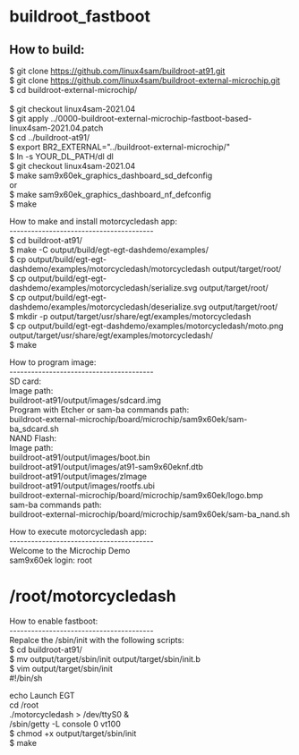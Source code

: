 # buildroot_fastboot
How to build:
----------------------------------------
$ git clone https://github.com/linux4sam/buildroot-at91.git<br>
$ git clone https://github.com/linux4sam/buildroot-external-microchip.git<br>
$ cd buildroot-external-microchip/<br><br>
$ git checkout linux4sam-2021.04<br>
$ git apply ../0000-buildroot-external-microchip-fastboot-based-linux4sam-2021.04.patch<br>
$ cd ../buildroot-at91/<br>
$ export BR2_EXTERNAL="../buildroot-external-microchip/"<br>
$ ln -s YOUR_DL_PATH/dl dl<br>
$ git checkout linux4sam-2021.04<br>
$ make sam9x60ek_graphics_dashboard_sd_defconfig<br>
  or<br>
$ make sam9x60ek_graphics_dashboard_nf_defconfig<br>
$ make<br>

How to make and install motorcycledash app:<br>
----------------------------------------<br>
$ cd buildroot-at91/<br>
$ make -C output/build/egt-egt-dashdemo/examples/<br>
$ cp output/build/egt-egt-dashdemo/examples/motorcycledash/motorcycledash output/target/root/<br>
$ cp output/build/egt-egt-dashdemo/examples/motorcycledash/serialize.svg output/target/root/<br>
$ cp output/build/egt-egt-dashdemo/examples/motorcycledash/deserialize.svg output/target/root/<br>
$ mkdir -p output/target/usr/share/egt/examples/motorcycledash<br>
$ cp output/build/egt-egt-dashdemo/examples/motorcycledash/moto.png output/target/usr/share/egt/examples/motorcycledash/<br>
$ make<br>

How to program image:<br>
----------------------------------------<br>
SD card:<br>
	Image path:<br>
		buildroot-at91/output/images/sdcard.img<br>
	Program with Etcher or sam-ba commands path:<br>
		buildroot-external-microchip/board/microchip/sam9x60ek/sam-ba_sdcard.sh<br>
NAND Flash:<br>
	Image path:<br>
		buildroot-at91/output/images/boot.bin<br>
		buildroot-at91/output/images/at91-sam9x60eknf.dtb<br>
		buildroot-at91/output/images/zImage<br>
		buildroot-at91/output/images/rootfs.ubi<br>
		buildroot-external-microchip/board/microchip/sam9x60ek/logo.bmp<br>
	sam-ba commands path:<br>
		buildroot-external-microchip/board/microchip/sam9x60ek/sam-ba_nand.sh<br>

How to execute motorcycledash app:<br>
----------------------------------------<br>
Welcome to the Microchip Demo<br>
sam9x60ek login: root<br>
# /root/motorcycledash<br>

How to enable fastboot:<br>
----------------------------------------<br>
Repalce the /sbin/init with the following scripts:<br>
$ cd buildroot-at91/<br>
$ mv output/target/sbin/init output/target/sbin/init.b<br>
$ vim output/target/sbin/init<br>
  #!/bin/sh<br>
  
  echo Launch EGT<br>
  cd /root<br>
  ./motorcycledash > /dev/ttyS0 &<br>
  /sbin/getty -L  console 0 vt100<br>
$ chmod +x output/target/sbin/init<br>
$ make<br>

